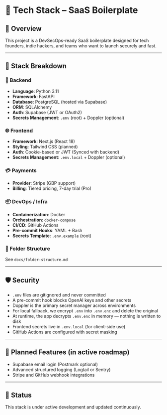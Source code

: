 # 🧱 Tech Stack – SaaS Boilerplate

## 🚀 Overview

This project is a DevSecOps-ready SaaS boilerplate designed for tech founders, indie hackers, and teams who want to launch securely and fast.

---

## 🧩 Stack Breakdown

### 🧠 Backend

- **Language**: Python 3.11
- **Framework**: FastAPI
- **Database**: PostgreSQL (hosted via Supabase)
- **ORM**: SQLAlchemy
- **Auth**: Supabase (JWT or OAuth2)
- **Secrets Management**: `.env` (root) + Doppler (optional)

### 🌐 Frontend

- **Framework**: Next.js (React 18)
- **Styling**: Tailwind CSS (planned)
- **Auth**: Cookie-based or JWT (Synced with backend)
- **Secrets Management**: `.env.local` + Doppler (optional)

### 💳 Payments

- **Provider**: Stripe (GBP support)
- **Billing**: Tiered pricing, 7-day trial (Pro)

### 📦 DevOps / Infra

- **Containerization**: Docker
- **Orchestration**: `docker-compose`
- **CI/CD**: GitHub Actions
- **Pre-commit Hooks**: YAML + Bash
- **Secrets Template**: `.env.example` (root)

### 📁 Folder Structure

See `docs/folder-structure.md`

---

## 🛡️ Security

- `.env` files are gitignored and never committed
- A pre-commit hook blocks OpenAI keys and other secrets
- Doppler is the primary secret manager across environments
- For local fallback, we encrypt `.env` into `.env.enc` and delete the original
- At runtime, the app decrypts `.env.enc` in memory — nothing is written to disk
- Frontend secrets live in `.env.local` (for client-side use)
- GitHub Actions are configured with secret masking

---

## 🔭 Planned Features (in active roadmap)

- Supabase email login (Postmark optional)
- Advanced structured logging (Logtail or Sentry)
- Stripe and GitHub webhook integrations

---

## 📍 Status

This stack is under active development and updated continuously.
